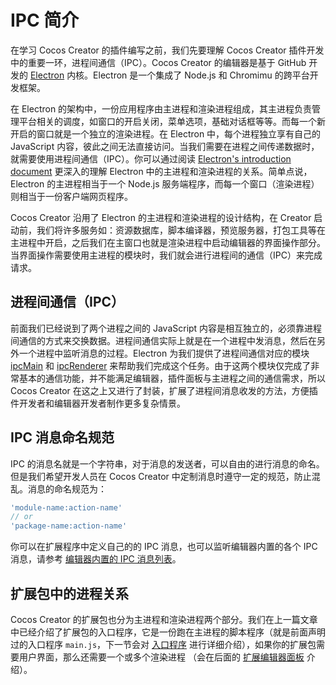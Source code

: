 # IPC 简介

在学习 Cocos Creator 的插件编写之前，我们先要理解 Cocos Creator 插件开发中的重要一环，进程间通信（IPC）。Cocos Creator 的编辑器是基于 GitHub 开发的 [Electron](https://github.com/atom/electron) 内核。Electron 是一个集成了 Node.js 和 Chromimu 的跨平台开发框架。

在 Electron 的架构中，一份应用程序由主进程和渲染进程组成，其主进程负责管理平台相关的调度，如窗口的开启关闭，菜单选项，基础对话框等等。而每一个新开启的窗口就是一个独立的渲染进程。在 Electron 中，每个进程独立享有自己的 JavaScript 内容，彼此之间无法直接访问。当我们需要在进程之间传递数据时，就需要使用进程间通信（IPC）。你可以通过阅读 [Electron's introduction document](https://github.com/atom/electron/blob/master/docs/tutorial/quick-start.md) 更深入的理解 Electron 中的主进程和渲染进程的关系。简单点说，Electron 的主进程相当于一个 Node.js 服务端程序，而每一个窗口（渲染进程）则相当于一份客户端网页程序。

Cocos Creator 沿用了 Electron 的主进程和渲染进程的设计结构，在 Creator 启动前，我们将许多服务如：资源数据库，脚本编译器，预览服务器，打包工具等在主进程中开启，之后我们在主窗口也就是渲染进程中启动编辑器的界面操作部分。当界面操作需要使用主进程的模块时，我们就会进行进程间的通信（IPC）来完成请求。

## 进程间通信（IPC）

前面我们已经说到了两个进程之间的 JavaScript 内容是相互独立的，必须靠进程间通信的方式来交换数据。进程间通信实际上就是在一个进程中发消息，然后在另外一个进程中监听消息的过程。Electron 为我们提供了进程间通信对应的模块 [ipcMain](https://github.com/atom/electron/blob/master/docs/api/ipc-main.md) 和 [ipcRenderer](https://github.com/atom/electron/blob/master/docs/api/ipc-renderer.md) 来帮助我们完成这个任务。由于这两个模块仅完成了非常基本的通信功能，并不能满足编辑器，插件面板与主进程之间的通信需求，所以 Cocos Creator 在这之上又进行了封装，扩展了进程间消息收发的方法，方便插件开发者和编辑器开发者制作更多复杂情景。

## IPC 消息命名规范

IPC 的消息名就是一个字符串，对于消息的发送者，可以自由的进行消息的命名。但是我们希望开发人员在 Cocos Creator 中定制消息时遵守一定的规范，防止混乱。消息的命名规范为：

```javascript
'module-name:action-name'
// or
'package-name:action-name'
```

你可以在扩展程序中定义自己的的 IPC 消息，也可以监听编辑器内置的各个 IPC 消息，请参考 [编辑器内置的 IPC 消息列表](reference/ipc-reference.md)。


## 扩展包中的进程关系

Cocos Creator 的扩展包也分为主进程和渲染进程两个部分。我们在上一篇文章中已经介绍了扩展包的入口程序，它是一份跑在主进程的脚本程序（就是前面声明过的入口程序 `main.js`，下一节会对 [入口程序](entry-point.md) 进行详细介绍），如果你的扩展包需要用户界面，那么还需要一个或多个渲染进程 （会在后面的 [扩展编辑器面板](extends-panel.md) 介绍）。
